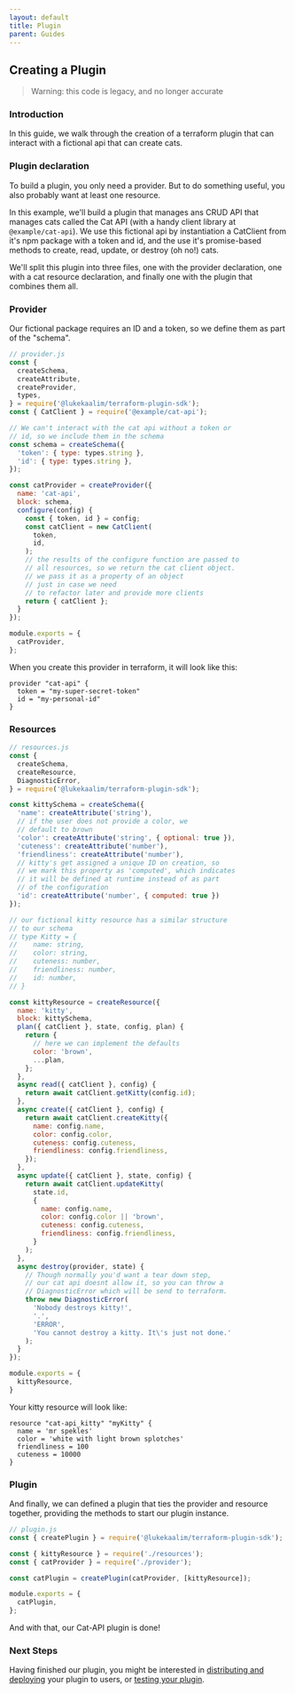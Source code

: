 ```yaml
---
layout: default
title: Plugin
parent: Guides
---
```

## Creating a Plugin

> Warning: this code is legacy, and no longer accurate

### Introduction
In this guide, we walk through the creation of a terraform plugin that can interact with a fictional api that can create cats.

### Plugin declaration

To build a plugin, you only need a provider. But to do something useful, you also probably want at least one resource.

In this example, we'll build a plugin that manages ans CRUD API that manages cats called the Cat API (with a handy client library at `@example/cat-api`). We use this fictional api by instantiation a CatClient from it's npm package with a token and id, and the use it's promise-based methods to create, read, update, or destroy (oh no!) cats.

We'll split this plugin into three files, one with the provider declaration, one with a cat resource declaration, and finally one with the plugin that combines them all.

### Provider

Our fictional package requires an ID and a token, so we define them as part of the "schema".

```js
// provider.js
const {
  createSchema,
  createAttribute,
  createProvider,
  types,
} = require('@lukekaalim/terraform-plugin-sdk');
const { CatClient } = require('@example/cat-api');

// We can't interact with the cat api without a token or
// id, so we include them in the schema
const schema = createSchema({
  'token': { type: types.string },
  'id': { type: types.string },
});

const catProvider = createProvider({
  name: 'cat-api',
  block: schema,
  configure(config) {
    const { token, id } = config;
    const catClient = new CatClient(
      token,
      id,
    );
    // the results of the configure function are passed to
    // all resources, so we return the cat client object.
    // we pass it as a property of an object
    // just in case we need
    // to refactor later and provide more clients
    return { catClient };
  }
});

module.exports = {
  catProvider,
};
```

When you create this provider in terraform, it will look like this:

```hcl
provider "cat-api" {
  token = "my-super-secret-token"
  id = "my-personal-id"
}
```

### Resources

```js
// resources.js
const {
  createSchema,
  createResource,
  DiagnosticError,
} = require('@lukekaalim/terraform-plugin-sdk');

const kittySchema = createSchema({
  'name': createAttribute('string'),
  // if the user does not provide a color, we
  // default to brown
  'color': createAttribute('string', { optional: true }),
  'cuteness': createAttribute('number'),
  'friendliness': createAttribute('number'),
  // kitty's get assigned a unique ID on creation, so
  // we mark this property as 'computed', which indicates
  // it will be defined at runtime instead of as part
  // of the configuration
  'id': createAttribute('number', { computed: true })
});

// our fictional kitty resource has a similar structure
// to our schema
// type Kitty = {
//    name: string,
//    color: string,
//    cuteness: number,
//    friendliness: number,
//    id: number,
// }

const kittyResource = createResource({
  name: 'kitty',
  block: kittySchema,
  plan({ catClient }, state, config, plan) {
    return {
      // here we can implement the defaults
      color: 'brown',
      ...plan,
    };
  },
  async read({ catClient }, config) {
    return await catClient.getKitty(config.id);
  },
  async create({ catClient }, config) {
    return await catClient.createKitty({
      name: config.name,
      color: config.color,
      cuteness: config.cuteness,
      friendliness: config.friendliness,
    });
  },
  async update({ catClient }, state, config) {
    return await catClient.updateKitty(
      state.id,
      {
        name: config.name,
        color: config.color || 'brown',
        cuteness: config.cuteness,
        friendliness: config.friendliness,
      }
    );
  },
  async destroy(provider, state) {
    // Though normally you'd want a tear down step,
    // our cat api doesnt allow it, so you can throw a
    // DiagnosticError which will be send to terraform.
    throw new DiagnosticError(
      'Nobody destroys kitty!',
      '.',
      'ERROR',
      'You cannot destroy a kitty. It\'s just not done.'
    );
  }
});

module.exports = {
  kittyResource,
}
```
Your kitty resource will look like:
```hcl
resource "cat-api_kitty" "myKitty" {
  name = 'mr spekles'
  color = 'white with light brown splotches'
  friendliness = 100
  cuteness = 10000
}
```

### Plugin

And finally, we can defined a plugin that ties the provider and resource together, providing the methods to start our plugin instance.
```js
// plugin.js
const { createPlugin } = require('@lukekaalim/terraform-plugin-sdk');

const { kittyResource } = require('./resources');
const { catProvider } = require('./provider');

const catPlugin = createPlugin(catProvider, [kittyResource]);

module.exports = {
  catPlugin,
};
```

And with that, our Cat-API plugin is done!

### Next Steps
Having finished our plugin, you might be interested in [distributing and deploying](./deploy.md) your plugin to users, or [testing your plugin](./test.md).